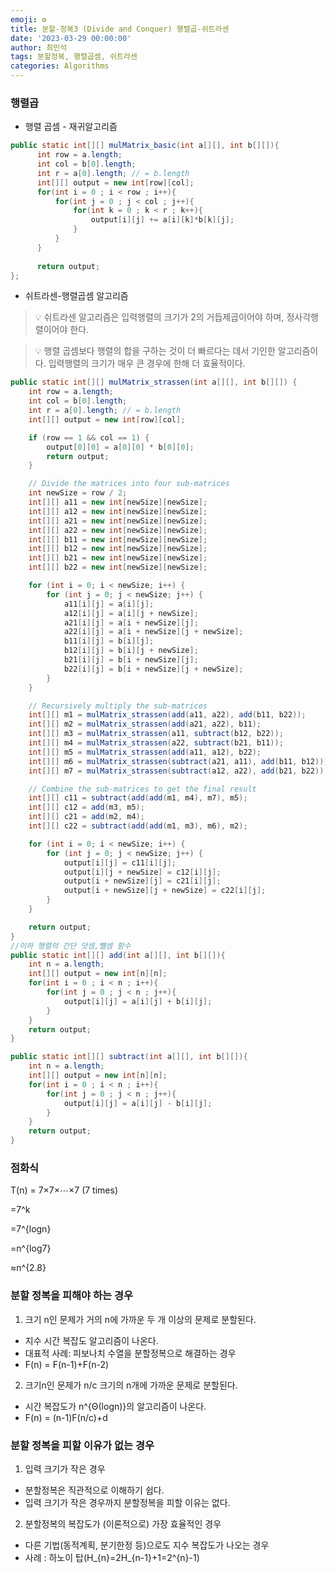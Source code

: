 ```yaml
---
emoji: ⚙️
title: 분할-정복3 (Divide and Conquer) 행렬곱-쉬트라센
date: '2023-03-29 00:00:00'
author: 최민석
tags: 분할정복, 행렬곱셈, 쉬트라센
categories: Algorithms
---
```

### 행렬곱

- 행렬 곱셈 - 재귀알고리즘

```java
public static int[][] mulMatrix_basic(int a[][], int b[][]){
	  int row = a.length;
	  int col = b[0].length;
	  int r = a[0].length; // = b.length
	  int[][] output = new int[row][col];
	  for(int i = 0 ; i < row ; i++){
	      for(int j = 0 ; j < col ; j++){
	          for(int k = 0 ; k < r ; k++){
	              output[i][j] += a[i][k]*b[k][j];
	          }
	      }
	  }
	
	  return output;
};
```

- 쉬트라센-행렬곱셈 알고리즘


> 💡 쉬트라센 알고리즘은 입력행렬의 크기가 2의 거듭제곱이어야 하며, 정사각행렬이어야 한다.

> 💡 행렬 곱셈보다 행렬의 합을 구하는 것이 더 빠르다는 데서 기인한 알고리즘이다. 입력행렬의 크기가 매우 큰 경우에 한해 더 효율적이다.

```java
public static int[][] mulMatrix_strassen(int a[][], int b[][]) {
    int row = a.length;
    int col = b[0].length;
    int r = a[0].length; // = b.length
    int[][] output = new int[row][col];

    if (row == 1 && col == 1) {
        output[0][0] = a[0][0] * b[0][0];
        return output;
    }

    // Divide the matrices into four sub-matrices
    int newSize = row / 2;
    int[][] a11 = new int[newSize][newSize];
    int[][] a12 = new int[newSize][newSize];
    int[][] a21 = new int[newSize][newSize];
    int[][] a22 = new int[newSize][newSize];
    int[][] b11 = new int[newSize][newSize];
    int[][] b12 = new int[newSize][newSize];
    int[][] b21 = new int[newSize][newSize];
    int[][] b22 = new int[newSize][newSize];

    for (int i = 0; i < newSize; i++) {
        for (int j = 0; j < newSize; j++) {
            a11[i][j] = a[i][j];
            a12[i][j] = a[i][j + newSize];
            a21[i][j] = a[i + newSize][j];
            a22[i][j] = a[i + newSize][j + newSize];
            b11[i][j] = b[i][j];
            b12[i][j] = b[i][j + newSize];
            b21[i][j] = b[i + newSize][j];
            b22[i][j] = b[i + newSize][j + newSize];
        }
    }

    // Recursively multiply the sub-matrices
    int[][] m1 = mulMatrix_strassen(add(a11, a22), add(b11, b22));
    int[][] m2 = mulMatrix_strassen(add(a21, a22), b11);
    int[][] m3 = mulMatrix_strassen(a11, subtract(b12, b22));
    int[][] m4 = mulMatrix_strassen(a22, subtract(b21, b11));
    int[][] m5 = mulMatrix_strassen(add(a11, a12), b22);
    int[][] m6 = mulMatrix_strassen(subtract(a21, a11), add(b11, b12));
    int[][] m7 = mulMatrix_strassen(subtract(a12, a22), add(b21, b22));

    // Combine the sub-matrices to get the final result
    int[][] c11 = subtract(add(add(m1, m4), m7), m5);
    int[][] c12 = add(m3, m5);
    int[][] c21 = add(m2, m4);
    int[][] c22 = subtract(add(add(m1, m3), m6), m2);

    for (int i = 0; i < newSize; i++) {
        for (int j = 0; j < newSize; j++) {
            output[i][j] = c11[i][j];
            output[i][j + newSize] = c12[i][j];
            output[i + newSize][j] = c21[i][j];
            output[i + newSize][j + newSize] = c22[i][j];
        }
    }

    return output;
}
//이하 행렬의 간단 덧셈,뺄셈 함수
public static int[][] add(int a[][], int b[][]){
    int n = a.length;
    int[][] output = new int[n][n];
    for(int i = 0 ; i < n ; i++){
        for(int j = 0 ; j < n ; j++){
            output[i][j] = a[i][j] + b[i][j];
        }
    }
    return output;
}

public static int[][] subtract(int a[][], int b[][]){
    int n = a.length;
    int[][] output = new int[n][n];
    for(int i = 0 ; i < n ; i++){
        for(int j = 0 ; j < n ; j++){
            output[i][j] = a[i][j] - b[i][j];
        }
    }
    return output;
}
```

### 점화식

T(n) = 7×7×⋯×7 (7 times)

=7^k

=7^{logn}

=n^{log7}

≈n^{2.8}

### 분할 정복을 피해야 하는 경우

1. 크기 n인 문제가 거의  n에 가까운 두 개 이상의 문제로 분할된다.
- 지수 시간 복잡도 알고리즘이 나온다.
- 대표적 사례: 피보나치 수열을 분할정복으로 해결하는 경우
- F(n) = F(n-1)+F(n-2)

2. 크기n인 문제가 n/c 크기의 n개에 가까운 문제로 분할된다.
- 시간 복잡도가 n^{Θ(logn)}의 알고리즘이 나온다.
- F(n) = (n-1)F(n/c)+d

### 분할 정복을 피할 이유가 없는 경우

1. 입력 크기가 작은 경우
- 분할정복은 직관적으로 이해하기 쉽다.
- 입력 크기가 작은 경우까지 분할정복을 피할 이유는 없다.
2. 분할정복의 복잡도가 (이론적으로) 가장 효율적인 경우
- 다른 기법(동적계획, 분기한정 등)으로도 지수 복잡도가 나오는 경우
- 사례 : 하노이 탑(H_{n}=2H_{n-1}+1=2^{n}-1)
```toc
```
